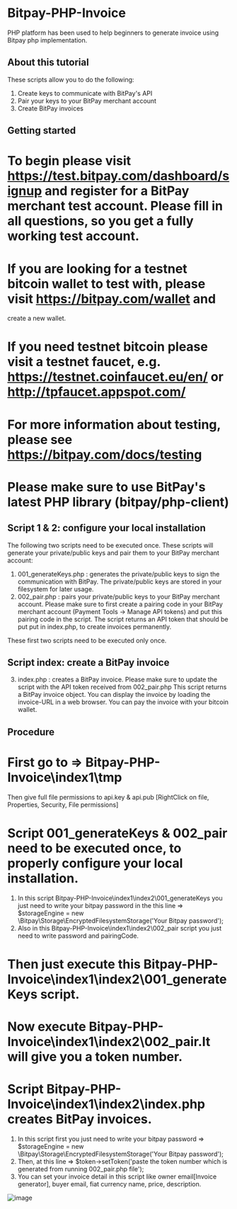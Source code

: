 # Bitpay-PHP-Invoice
PHP platform has been used to help beginners to generate invoice using Bitpay php implementation.

## About this tutorial
These scripts allow you to do the following:
1) Create keys to communicate with BitPay's API
2) Pair your keys to your BitPay merchant account
3) Create BitPay invoices


## Getting started
# To begin please visit https://test.bitpay.com/dashboard/signup and register for a BitPay merchant test account. Please fill in all questions, so you get a fully working test account.

# If you are looking for a testnet bitcoin wallet to test with, please visit https://bitpay.com/wallet and
  create a new wallet.

# If you need testnet bitcoin please visit a testnet faucet, e.g. https://testnet.coinfaucet.eu/en/ or http://tpfaucet.appspot.com/

# For more information about testing, please see https://bitpay.com/docs/testing

# Please make sure to use BitPay's latest PHP library (bitpay/php-client)


## Script 1 & 2: configure your local installation
The following two scripts need to be executed once. These scripts will generate your private/public keys and pair them to your BitPay merchant account:
1. 001_generateKeys.php : generates the private/public keys to sign the communication with BitPay. The private/public keys are stored in your filesystem for later usage.
2. 002_pair.php : pairs your private/public keys to your BitPay merchant account. Please make sure to first create a pairing code in your BitPay merchant account (Payment Tools -> Manage API tokens) and put this pairing code in the script. The script returns an API token that should be put put in index.php, to create invoices permanently.

These first two scripts need to be executed only once.

## Script index: create a BitPay invoice
3. index.php : creates a BitPay invoice. Please make sure to update the script with the API token received from 002_pair.php
   This script returns a BitPay invoice object. You can display the invoice by loading the invoice-URL in a web browser. You can pay the invoice with your bitcoin wallet.


## Procedure
# First go to => Bitpay-PHP-Invoice\index1\tmp
  Then give full file permissions to api.key & api.pub  [RightClick on file, Properties, Security, File permissions]

# Script 001_generateKeys & 002_pair need to be executed once, to properly configure your local installation.
  1. In this script Bitpay-PHP-Invoice\index1\index2\001_generateKeys you just need to write your bitpay password in the this line =>
     $storageEngine = new \Bitpay\Storage\EncryptedFilesystemStorage('Your Bitpay password');
  2. Also in this Bitpay-PHP-Invoice\index1\index2\002_pair script you just need to write password and pairingCode.

# Then just execute this Bitpay-PHP-Invoice\index1\index2\001_generateKeys script.

# Now execute Bitpay-PHP-Invoice\index1\index2\002_pair.It will give you a token number.

# Script Bitpay-PHP-Invoice\index1\index2\index.php creates BitPay invoices.
  1. In this script first you just need to write your bitpay password =>
     $storageEngine = new \Bitpay\Storage\EncryptedFilesystemStorage('Your Bitpay password');
  2. Then, at this line =>
     $token->setToken('paste the token number which is generated from running 002_pair.php file');
  3. You can set your invoice detail in this script like  owner email[Invoice generator], buyer email, fiat currency name, price, description.


![image](https://user-images.githubusercontent.com/30657768/30214948-ade7e526-94c7-11e7-8932-dbe97711cf42.png)


